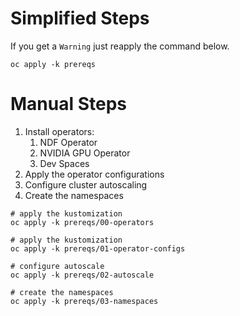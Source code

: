 
# Simplified Steps

If you get a `Warning` just reapply the command below.

```
oc apply -k prereqs
```

# Manual Steps

1. Install operators:
    1. NDF Operator
    1. NVIDIA GPU Operator
    1. Dev Spaces
1. Apply the operator configurations
1. Configure cluster autoscaling
1. Create the namespaces

```
# apply the kustomization
oc apply -k prereqs/00-operators

# apply the kustomization
oc apply -k prereqs/01-operator-configs

# configure autoscale
oc apply -k prereqs/02-autoscale

# create the namespaces
oc apply -k prereqs/03-namespaces
```


